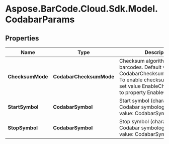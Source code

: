 # Aspose.BarCode.Cloud.Sdk.Model.CodabarParams

## Properties

Name | Type | Description | Notes
---- | ---- | ----------- | -----
**ChecksumMode** | **CodabarChecksumMode** | Checksum algorithm for Codabar barcodes. Default value: CodabarChecksumMode.Mod16. To enable checksum calculation set value EnableChecksum.Yes to property EnableChecksum. | [optional]
**StartSymbol** | **CodabarSymbol** | Start symbol (character) of Codabar symbology. Default value: CodabarSymbol.A | [optional]
**StopSymbol** | **CodabarSymbol** | Stop symbol (character) of Codabar symbology. Default value: CodabarSymbol.A | [optional]

